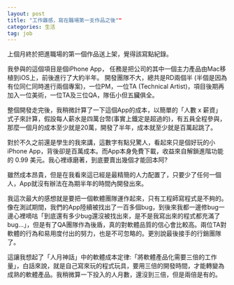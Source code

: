 ```yaml
---
layout: post
title: "工作雜感，寫在職場第一支作品之後""
categories: 生活
tag: job
---
```


上個月終於把進職場的第一個作品送上架，覺得該寫點紀錄。

我參與的這個項目是個iPhone App，
任務是把公司的其中一個主力產品由Mac移植到iOS上，前後進行了大約半年。
開發團隊不大，總共是RD兩個半 (半個是因為有位同仁同時進行兩個專案)，一位PM，一位TA (Technical Artist)，項目後期再加入一位美術，一位TA及三位QA，隊伍小但五臟俱全。

整個開發走完後，我稍微計算了一下這個App的成本，以簡單的「人數 x 薪資」式子來計算，假設每人薪水是四萬台幣(事實上鐵定是超過的)，有五員全程參與，那麼一個月的成本至少就是20萬，開發了半年，成本就至少就是百萬起跳了。

對於不久之前還是學生的我來講，這數字有點兒驚人，看起來只是個好玩的小iPhone App，背後卻是百萬成本。而App本身免費下載，收益來自解鎖進階功能的 0.99 美元。我心裡琢磨著，到底要賣出幾個才能回本阿?

雖然成本昂貴，但是在我看來這已經是最精簡的人力配置了，只要少了任何一個人，App就沒有辦法在為期半年的時間內開發出來。

我這次最大的感想就是要把一個軟體團隊運作起來，只有工程師寫程式是不夠的。像在測試期間，我們的App陸續被找出了一百多個bug，到後來我都一邊修bug一邊心裡嘀咕「到底還有多少bug還沒被找出來，是不是我寫出來的程式都充滿了bug...」，但是有了QA團隊作為後盾，真的對軟體品質的信心會比較高。兩位TA對軟體的行為和易用度付出的努力，也是不可忽略的。更別說最後接手的行銷團隊了。

這讓我想起了「人月神話」中的軟體成本定律:「將軟體產品化需要三倍的工作量」，白話來說，就是自己寫來玩的程式玩具，要用三倍的開發時間，才能轉變為成熟的軟體產品。我稍微算一下投入的人月數，還沒到三倍，但是兩倍是有的。

